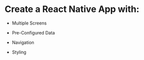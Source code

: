 # Create a React Native App with:

- Multiple Screens

- Pre-Configured Data

- Navigation

- Styling